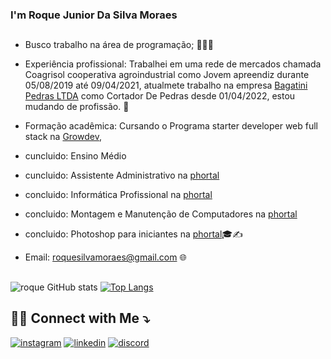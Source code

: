 ### I'm Roque Junior Da Silva Moraes
##
- Busco trabalho na área de programação; 👨🏻‍💻

- Experiência profissional: Trabalhei em uma rede de mercados chamada Coagrisol cooperativa agroindustrial como Jovem apreendiz durante 05/08/2019 até 09/04/2021, atualmete trabalho na empresa [Bagatini Pedras LTDA](https://www.bagatinipedras.com.br/) como Cortador De Pedras desde 01/04/2022, estou mudando de profissão. 💼

- Formação acadêmica: Cursando o Programa starter developer web full stack na [Growdev](https://www.growdev.com.br/), 
- cuncluido: Ensino Médio 
- cuncluido: Assistente Administrativo na [phortal](https://escolaporthal.com.br/)
- concluido: Informática Profissional na [phortal](https://escolaporthal.com.br/)
- concluido: Montagem e Manutenção de Computadores na [phortal](https://escolaporthal.com.br/)
- concluido: Photoshop para iniciantes na [phortal](https://escolaporthal.com.br/)🎓✍️

- Email: [roquesilvamoraes@gmail.com]() 🌐
##
![roque GitHub stats](https://github-readme-stats.vercel.app/api?username=roque-junior&show_icons=true&theme=radical)
[![Top Langs](https://github-readme-stats.vercel.app/api/top-langs/?username=roque-junior&hide_progresst=true)](https://github.com/roque-junior/github-readme-stats)

## 🤝🏻 Connect with Me ⤵️
                                                      
[![instagram](https://img.shields.io/badge/Instagram-E4405F?style=for-the-badge&logo=instagram&logoColor=white)](https://www.instagram.com/roque_s_moraes/)
[![linkedin](https://img.shields.io/badge/LinkedIn-0077B5?style=for-the-badge&logo=linkedin&logoColor=white)]()
[![discord](https://img.shields.io/badge/Discord-7289DA?style=for-the-badge&logo=discord&logoColor=white)]()

